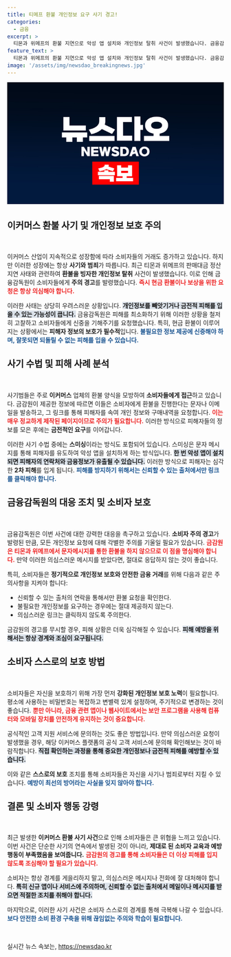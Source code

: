 ```yaml
---
title: 티메프 환불 개인정보 요구 사기 경고!
categories:
  - 금융
excerpt: >
  티몬과 위메프의 환불 지연으로 악성 앱 설치와 개인정보 탈취 사건이 발생했습니다. 금융감독원은 소비자들에게 경고하며 사기 예방을 위한 주의를 촉구하고 있습니다. 환불 요청 문자는 반드시 의심해야 합니다!
feature_text: >
  티몬과 위메프의 환불 지연으로 악성 앱 설치와 개인정보 탈취 사건이 발생했습니다. 금융감독원은 소비자들에게 경고하며 사기 예방을 위한 주의를 촉구하고 있습니다. 환불 요청 문자는 반드시 의심해야 합니다!
image: '/assets/img/newsdao_breakingnews.jpg'
---
```


<p><img src="/assets/img/newsdao_breakingnews.jpg" alt="firstkoreanews 속보" /></p>

<h2 data-ke-size="size26">이커머스 환불 사기 및 개인정보 보호 주의</h2>

<p data-ke-size="size16">&nbsp;</p>

<p>이커머스 산업이 지속적으로 성장함에 따라 소비자들의 거래도 증가하고 있습니다. 하지만 이러한 성장에는 항상 <strong>사기와 범죄</strong>가 따릅니다. 최근 티몬과 위메프의 판매대금 정산 지연 사태와 관련하여 <strong>환불을 빙자한 개인정보 탈취</strong> 사건이 발생했습니다. 이로 인해 금융감독원이 소비자들에게 <strong>주의 경고</strong>를 발령했습니다. <b><span style="color: #ee2323;">즉시 현금 환불이나 보상을 위한 요청은 항상 의심해야 합니다.</span></b> </p>

<p>이러한 사태는 상당히 우려스러운 상황입니다. <b><span style="background-color: #21538527;">개인정보를 빼앗기거나 금전적 피해를 입을 수 있는 가능성이 큽니다.</span></b> 금융감독원은 피해를 최소화하기 위해 이러한 상황을 철저히 고찰하고 소비자들에게 신중을 기해주기를 요청했습니다. 특히, 현금 환불이 이루어지는 상황에서는 <strong>피해자 정보의 보호가 필수적</strong>입니다. <b><span style="color: #1a5490;">불필요한 정보 제공에 신중해야 하며, 잘못되면 되돌릴 수 없는 피해를 입을 수 있습니다.</span></b> </p>

<h2 data-ke-size="size26">사기 수법 및 피해 사례 분석</h2>

<p data-ke-size="size16">&nbsp;</p>

<p>사기범들은 주로 <strong>이커머스</strong> 업체의 환불 양식을 모방하여 <strong>소비자들에게 접근</strong>하고 있습니다. 금감원이 제공한 정보에 따르면 이들은 소비자에게 환불을 진행한다는 문자나 이메일을 발송하고, 그 링크를 통해 피해자를 속여 개인 정보와 구매내역을 요청합니다. <b><span style="color: #ee2323;">이는 매우 정교하게 제작된 페이지이므로 주의가 필요합니다.</span></b> 이러한 방식으로 피해자들의 정보를 모은 후에는 <strong>금전적인 요구</strong>를 이어갑니다. </p>

<p>이러한 사기 수법 중에는 <strong>스미싱</strong>이라는 방식도 포함되어 있습니다. 스미싱은 문자 메시지를 통해 피해자를 유도하여 악성 앱을 설치하게 하는 방식입니다. <b><span style="background-color: #21538527;">한 번 악성 앱이 설치되면 피해자의 연락처와 금융정보가 유출될 수 있습니다.</span></b> 이러한 방식으로 피해자는 심각한 <strong>2차 피해</strong>를 입게 됩니다. <b><span style="color: #1a5490;">피해를 방지하기 위해서는 신뢰할 수 있는 출처에서만 링크를 클릭해야 합니다.</span></b></p>

<h2 data-ke-size="size26">금융감독원의 대응 조치 및 소비자 보호</h2>

<p data-ke-size="size16">&nbsp;</p>

<p>금융감독원은 이번 사건에 대한 강력한 대응을 촉구하고 있습니다. <strong>소비자 주의 경고</strong>가 발령된 만큼, 모든 개인정보 요청에 대해 각별한 주의를 기울일 필요가 있습니다. <b><span style="color: #ee2323;">금감원은 티몬과 위메프에서 문자메시지를 통한 환불을 하지 않으므로 이 점을 명심해야 합니다.</span></b> 만약 이러한 의심스러운 메시지를 받았다면, 절대로 응답하지 않는 것이 좋습니다. </p>

<p>특히, 소비자들은 <strong>정기적으로 개인정보 보호와 안전한 금융 거래</strong>를 위해 다음과 같은 주의사항을 지켜야 합니다: </p>

<ul>
    <li>신뢰할 수 있는 출처의 연락을 통해서만 환불 요청을 확인한다.</li>
    <li>불필요한 개인정보를 요구하는 경우에는 절대 제공하지 않는다.</li>
    <li>의심스러운 링크는 클릭하지 않도록 주의한다.</li>
</ul>

<p>금감원의 경고를 무시할 경우, 피해 상황은 더욱 심각해질 수 있습니다. <b><span style="background-color: #21538527;">피해 예방을 위해서는 항상 경계와 조심이 요구됩니다.</span></b></p>

<h2 data-ke-size="size26">소비자 스스로의 보호 방법</h2>

<p data-ke-size="size16">&nbsp;</p>

<p>소비자들은 자신을 보호하기 위해 가장 먼저 <strong>강화된 개인정보 보호 노력</strong>이 필요합니다. 평소에 사용하는 비밀번호는 복잡하고 변별력 있게 설정하며, 주기적으로 변경하는 것이 좋습니다. <b><span style="color: #ee2323;">뿐만 아니라, 금융 관련 앱이나 웹사이트에서는 보안 프로그램을 사용해 컴퓨터와 모바일 장치를 안전하게 유지하는 것이 중요합니다.</span></b></p>

<p>공식적인 고객 지원 서비스에 문의하는 것도 좋은 방법입니다. 만약 의심스러운 요청이 발생했을 경우, 해당 이커머스 플랫폼의 공식 고객 서비스에 문의해 확인해보는 것이 바람직합니다. <b><span style="background-color: #21538527;">직접 확인하는 과정을 통해 중요한 개인정보나 금전적 피해를 예방할 수 있습니다.</span></b></p>

<p>이와 같은 <strong>스스로의 보호</strong> 조치를 통해 소비자들은 자신을 사기나 범죄로부터 지킬 수 있습니다. <b><span style="color: #1a5490;">예방이 최선의 방어라는 사실을 잊지 않아야 합니다.</span></b></p>

<h2 data-ke-size="size26">결론 및 소비자 행동 강령</h2>

<p data-ke-size="size16">&nbsp;</p>

<p>최근 발생한 <strong>이커머스 환불 사기 사건</strong>으로 인해 소비자들은 큰 위협을 느끼고 있습니다. 이번 사건은 단순한 사기의 연속에서 발생된 것이 아니라, <strong>제대로 된 소비자 교육과 예방 행동이 부족했음을 보여줍니다.</strong> <b><span style="color: #ee2323;">금감원의 경고를 통해 소비자들은 더 이상 피해를 입지 않도록 조심해야 할 필요가 있습니다.</span></b></p>

<p>소비자는 항상 경계를 게을리하지 말고, 의심스러운 메시지나 전화에 잘 대처해야 합니다. <b><span style="background-color: #21538527;">특히 신규 앱이나 서비스에 주의하며, 신뢰할 수 없는 출처에서 메일이나 메시지를 받으면 적절한 조치를 취해야 합니다.</span></b> </p>

<p>마지막으로, 이러한 사기 사건은 소비자 스스로의 경계를 통해 극복해 나갈 수 있습니다. <b><span style="color: #1a5490;">보다 안전한 소비 환경 구축을 위해 끊임없는 주의와 학습이 필요합니다.</span></b> </p>

<p data-ke-size="size16">&nbsp;</p>
실시간 뉴스 속보는, <a href="https://newsdao.kr" rel="dofollow">https://newsdao.kr</a>


